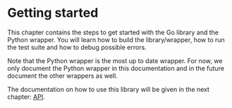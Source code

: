 # Getting started
This chapter contains the steps to get started with the Go library and the Python wrapper. You will learn how to build the library/wrapper, how to run the test suite and how to debug possible errors.

Note that the Python wrapper is the most up to date wrapper. For now, we only document the Python wrapper in this documentation and in the future document the other wrappers as well.

The documentation on how to use this library will be given in the next chapter: [API](../api/index.html).
